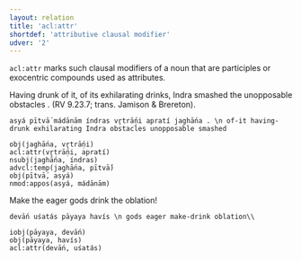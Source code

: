 ```yaml
---
layout: relation
title: 'acl:attr'
shortdef: 'attributive clausal modifier'
udver: '2'
---
```


`acl:attr` marks such clausal modifiers of a noun that are participles or exocentric compounds used as attributes.

Having drunk of it, of its exhilarating drinks, Indra smashed the unopposable obstacles . (RV 9.23.7; trans. Jamison & Brereton).
~~~ sdparse
asyá pītvā́ mádānām índras vr̥trā́ṇi apratí jaghā́na . \n of-it having-drunk exhilarating Indra obstacles unopposable smashed

obj(jaghā́na, vr̥trā́ṇi)
acl:attr(vr̥trā́ṇi, apratí)
nsubj(jaghā́na, índras)
advcl:temp(jaghā́na, pītvā́)
obj(pītvā́, asyá)
nmod:appos(asyá, mádānām)
~~~

Make the eager gods drink the oblation!
~~~ sdparse
devā́n uśatás pāyaya havís \n gods eager make-drink oblation\\

iobj(pāyaya, devā́n)
obj(pāyaya, havís)
acl:attr(devā́n, uśatás)
~~~
<!-- Interlanguage links updated Ne 5. května 2024, 18:20:29 CEST -->
